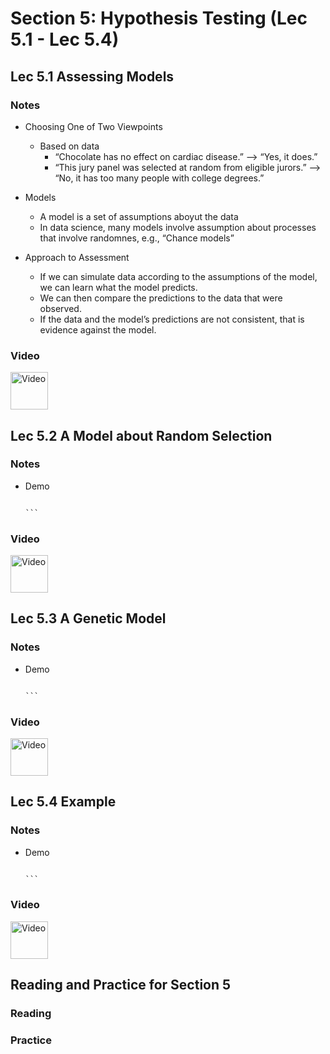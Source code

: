 # Section 5: Hypothesis Testing (Lec 5.1 - Lec 5.4)

## Lec 5.1 Assessing Models

### Notes

+ Choosing One of Two Viewpoints

    + Based on data
        + “Chocolate has no effect on cardiac disease.” --> “Yes, it does.”
        + “This jury panel was selected at random from eligible jurors.” --> “No, it has too many people with college degrees.”

+ Models
    + A model is a set of assumptions aboyut the data
    + In data science, many models involve assumption about processes that involve randomnes, e.g., “Chance models”

+ Approach to Assessment

    + If we can simulate data according to the assumptions of the model, we can learn what the model predicts.
    + We can then compare the predictions to the data that were observed.
    + If the data and the model’s predictions are not consistent, that is evidence against the model.

### Video 

<a href="https://youtu.be/wJ9Eov9Mdf0" alt="Lec 5.1 Assessing Models" target="_blank">
  <img src="http://files.softicons.com/download/system-icons/windows-8-metro-invert-icons-by-dakirby309/png/64x64/Folders%20&%20OS/My%20Videos.png" alt="Video" width="60px"> 
</a>



## Lec 5.2 A Model about Random Selection

### Notes

+ Demo 
    ````python

    ```

### Video 

<a href="https://youtu.be/OreWRDOb9fg" alt="Lec 5.2 A Model about Random Selection" target="_blank">
  <img src="http://files.softicons.com/download/system-icons/windows-8-metro-invert-icons-by-dakirby309/png/64x64/Folders%20&%20OS/My%20Videos.png" alt="Video" width="60px"> 
</a>



## Lec 5.3 A Genetic Model

### Notes

+ Demo 
    ````python

    ```

### Video 

<a href="https://youtu.be/OI4x1i_0kPU" alt="Lec 5.3 A Genetic Model" target="_blank">
  <img src="http://files.softicons.com/download/system-icons/windows-8-metro-invert-icons-by-dakirby309/png/64x64/Folders%20&%20OS/My%20Videos.png" alt="Video" width="60px"> 
</a>



## Lec 5.4 Example

### Notes

+ Demo 
    ````python

    ```

### Video 

<a href="urhttps://youtu.be/ybDvLbRR4UAl" alt="Lec 5.4 Example" target="_blank">
  <img src="http://files.softicons.com/download/system-icons/windows-8-metro-invert-icons-by-dakirby309/png/64x64/Folders%20&%20OS/My%20Videos.png" alt="Video" width="60px"> 
</a>



## Reading and Practice for Section 5

### Reading


### Practice 



